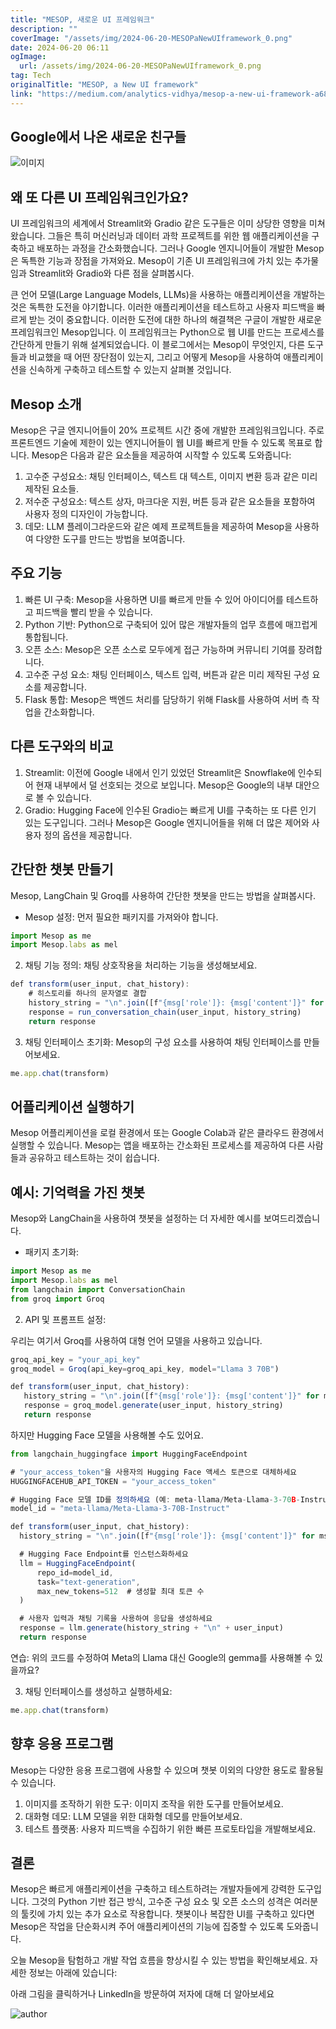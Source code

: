 ```yaml
---
title: "MESOP, 새로운 UI 프레임워크"
description: ""
coverImage: "/assets/img/2024-06-20-MESOPaNewUIframework_0.png"
date: 2024-06-20 06:11
ogImage: 
  url: /assets/img/2024-06-20-MESOPaNewUIframework_0.png
tag: Tech
originalTitle: "MESOP, a New UI framework"
link: "https://medium.com/analytics-vidhya/mesop-a-new-ui-framework-a68e49137007"
---
```



## Google에서 나온 새로운 친구들

![이미지](/assets/img/2024-06-20-MESOPaNewUIframework_0.png)

## 왜 또 다른 UI 프레임워크인가요?

UI 프레임워크의 세계에서 Streamlit와 Gradio 같은 도구들은 이미 상당한 영향을 미쳐왔습니다. 그들은 특히 머신러닝과 데이터 과학 프로젝트를 위한 웹 애플리케이션을 구축하고 배포하는 과정을 간소화했습니다. 그러나 Google 엔지니어들이 개발한 Mesop은 독특한 기능과 장점을 가져와요. Mesop이 기존 UI 프레임워크에 가치 있는 추가물임과 Streamlit와 Gradio와 다른 점을 살펴봅시다.

<div class="content-ad"></div>

큰 언어 모델(Large Language Models, LLMs)을 사용하는 애플리케이션을 개발하는 것은 독특한 도전을 야기합니다. 이러한 애플리케이션을 테스트하고 사용자 피드백을 빠르게 받는 것이 중요합니다. 이러한 도전에 대한 하나의 해결책은 구글이 개발한 새로운 프레임워크인 Mesop입니다. 이 프레임워크는 Python으로 웹 UI를 만드는 프로세스를 간단하게 만들기 위해 설계되었습니다. 이 블로그에서는 Mesop이 무엇인지, 다른 도구들과 비교했을 때 어떤 장단점이 있는지, 그리고 어떻게 Mesop을 사용하여 애플리케이션을 신속하게 구축하고 테스트할 수 있는지 살펴볼 것입니다.

## Mesop 소개

Mesop은 구글 엔지니어들이 20% 프로젝트 시간 중에 개발한 프레임워크입니다. 주로 프론트엔드 기술에 제한이 있는 엔지니어들이 웹 UI를 빠르게 만들 수 있도록 목표로 합니다. Mesop은 다음과 같은 요소들을 제공하여 시작할 수 있도록 도와줍니다:

1. 고수준 구성요소: 채팅 인터페이스, 텍스트 대 텍스트, 이미지 변환 등과 같은 미리 제작된 요소들.
2. 저수준 구성요소: 텍스트 상자, 마크다운 지원, 버튼 등과 같은 요소들을 포함하여 사용자 정의 디자인이 가능합니다.
3. 데모: LLM 플레이그라운드와 같은 예제 프로젝트들을 제공하여 Mesop을 사용하여 다양한 도구를 만드는 방법을 보여줍니다.

<div class="content-ad"></div>

## 주요 기능

1. 빠른 UI 구축: Mesop을 사용하면 UI를 빠르게 만들 수 있어 아이디어를 테스트하고 피드백을 빨리 받을 수 있습니다.
2. Python 기반: Python으로 구축되어 있어 많은 개발자들의 업무 흐름에 매끄럽게 통합됩니다.
3. 오픈 소스: Mesop은 오픈 소스로 모두에게 접근 가능하며 커뮤니티 기여를 장려합니다.
4. 고수준 구성 요소: 채팅 인터페이스, 텍스트 입력, 버튼과 같은 미리 제작된 구성 요소를 제공합니다.
5. Flask 통합: Mesop은 백엔드 처리를 담당하기 위해 Flask를 사용하여 서버 측 작업을 간소화합니다.

## 다른 도구와의 비교

1. Streamlit: 이전에 Google 내에서 인기 있었던 Streamlit은 Snowflake에 인수되어 현재 내부에서 덜 선호되는 것으로 보입니다. Mesop은 Google의 내부 대안으로 볼 수 있습니다.
2. Gradio: Hugging Face에 인수된 Gradio는 빠르게 UI를 구축하는 또 다른 인기 있는 도구입니다. 그러나 Mesop은 Google 엔지니어들을 위해 더 많은 제어와 사용자 정의 옵션을 제공합니다.

<div class="content-ad"></div>

## 간단한 챗봇 만들기

Mesop, LangChain 및 Groq를 사용하여 간단한 챗봇을 만드는 방법을 살펴봅시다.

- Mesop 설정: 먼저 필요한 패키지를 가져와야 합니다.

```js
import Mesop as me
import Mesop.labs as mel
```

<div class="content-ad"></div>

2. 채팅 기능 정의: 채팅 상호작용을 처리하는 기능을 생성해보세요.

```js
def transform(user_input, chat_history):
    # 히스토리를 하나의 문자열로 결합
    history_string = "\n".join([f"{msg['role']}: {msg['content']}" for msg in chat_history])
    response = run_conversation_chain(user_input, history_string)
    return response
```

3. 채팅 인터페이스 초기화: Mesop의 구성 요소를 사용하여 채팅 인터페이스를 만들어보세요.

```js
me.app.chat(transform)
```

<div class="content-ad"></div>

## 어플리케이션 실행하기

Mesop 어플리케이션을 로컬 환경에서 또는 Google Colab과 같은 클라우드 환경에서 실행할 수 있습니다. Mesop는 앱을 배포하는 간소화된 프로세스를 제공하여 다른 사람들과 공유하고 테스트하는 것이 쉽습니다.

## 예시: 기억력을 가진 챗봇

Mesop와 LangChain을 사용하여 챗봇을 설정하는 더 자세한 예시를 보여드리겠습니다.

<div class="content-ad"></div>

- 패키지 초기화:

```js
import Mesop as me
import Mesop.labs as mel
from langchain import ConversationChain
from groq import Groq
```

2. API 및 프롬프트 설정:

우리는 여기서 Groq를 사용하여 대형 언어 모델을 사용하고 있습니다.

<div class="content-ad"></div>

```js
groq_api_key = "your_api_key"
groq_model = Groq(api_key=groq_api_key, model="Llama 3 70B")

def transform(user_input, chat_history):
   history_string = "\n".join([f"{msg['role']}: {msg['content']}" for msg in chat_history])
   response = groq_model.generate(user_input, history_string)
   return response
```

하지만 Hugging Face 모델을 사용해볼 수도 있어요.

```js
from langchain_huggingface import HuggingFaceEndpoint

# "your_access_token"을 사용자의 Hugging Face 액세스 토큰으로 대체하세요
HUGGINGFACEHUB_API_TOKEN = "your_access_token"

# Hugging Face 모델 ID를 정의하세요 (예: meta-llama/Meta-Llama-3-70B-Instruct)
model_id = "meta-llama/Meta-Llama-3-70B-Instruct"

def transform(user_input, chat_history):
  history_string = "\n".join([f"{msg['role']}: {msg['content']}" for msg in chat_history])

  # Hugging Face Endpoint를 인스턴스화하세요
  llm = HuggingFaceEndpoint(
      repo_id=model_id,
      task="text-generation",
      max_new_tokens=512  # 생성할 최대 토큰 수
  )

  # 사용자 입력과 채팅 기록을 사용하여 응답을 생성하세요
  response = llm.generate(history_string + "\n" + user_input)
  return response
```

연습: 위의 코드를 수정하여 Meta의 Llama 대신 Google의 gemma를 사용해볼 수 있을까요?

<div class="content-ad"></div>

3. 채팅 인터페이스를 생성하고 실행하세요:

```js
me.app.chat(transform)
```

## 향후 응용 프로그램

Mesop는 다양한 응용 프로그램에 사용할 수 있으며 챗봇 이외의 다양한 용도로 활용될 수 있습니다.

<div class="content-ad"></div>

1. 이미지를 조작하기 위한 도구: 이미지 조작을 위한 도구를 만들어보세요.
2. 대화형 데모: LLM 모델을 위한 대화형 데모를 만들어보세요.
3. 테스트 플랫폼: 사용자 피드백을 수집하기 위한 빠른 프로토타입을 개발해보세요.

## 결론

Mesop은 빠르게 애플리케이션을 구축하고 테스트하려는 개발자들에게 강력한 도구입니다. 그것의 Python 기반 접근 방식, 고수준 구성 요소 및 오픈 소스의 성격은 여러분의 툴킷에 가치 있는 추가 요소로 작용합니다. 챗봇이나 복잡한 UI를 구축하고 있다면 Mesop은 작업을 단순화시켜 주어 애플리케이션의 기능에 집중할 수 있도록 도와줍니다.

오늘 Mesop을 탐험하고 개발 작업 흐름을 향상시킬 수 있는 방법을 확인해보세요. 자세한 정보는 아래에 있습니다:

<div class="content-ad"></div>

아래 그림을 클릭하거나 LinkedIn을 방문하여 저자에 대해 더 알아보세요

![author](/assets/img/2024-06-20-MESOPaNewUIframework_1.png)